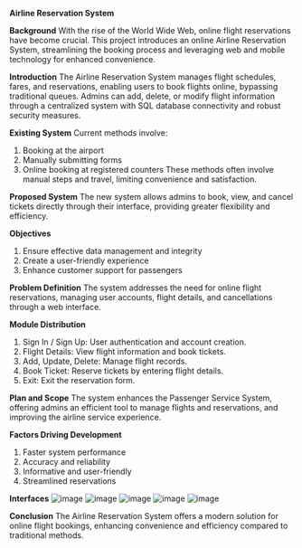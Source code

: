 **Airline Reservation System**

**Background**
With the rise of the World Wide Web, online flight reservations have become crucial. This project introduces an online Airline Reservation System, streamlining the booking process and leveraging web and mobile technology for enhanced convenience.

**Introduction**
The Airline Reservation System manages flight schedules, fares, and reservations, enabling users to book flights online, bypassing traditional queues. Admins can add, delete, or modify flight information through a centralized system with SQL database connectivity and robust security measures.

**Existing System**
Current methods involve:
1. Booking at the airport
2. Manually submitting forms
3. Online booking at registered counters
These methods often involve manual steps and travel, limiting convenience and satisfaction.

**Proposed System**
The new system allows admins to book, view, and cancel tickets directly through their interface, providing greater flexibility and efficiency.

**Objectives**
1. Ensure effective data management and integrity
2. Create a user-friendly experience
3. Enhance customer support for passengers
   
**Problem Definition**
The system addresses the need for online flight reservations, managing user accounts, flight details, and cancellations through a web interface.

**Module Distribution**
1. Sign In / Sign Up: User authentication and account creation.
2. Flight Details: View flight information and book tickets.
3. Add, Update, Delete: Manage flight records.
4. Book Ticket: Reserve tickets by entering flight details.
5. Exit: Exit the reservation form.
   
**Plan and Scope**
The system enhances the Passenger Service System, offering admins an efficient tool to manage flights and reservations, and improving the airline service experience.

**Factors Driving Development**
1. Faster system performance
2. Accuracy and reliability
3. Informative and user-friendly
4. Streamlined reservations

**Interfaces**
![image](https://github.com/user-attachments/assets/8fa11980-5d4d-4c36-91a4-101d35c54560)
![image](https://github.com/user-attachments/assets/f86cf140-c2ae-4cac-8d06-a1382774b49a)
![image](https://github.com/user-attachments/assets/be0fed7f-df7b-4022-a62a-b0da72838fd6)
![image](https://github.com/user-attachments/assets/a6a401c6-3feb-4960-b732-1986b487a8c5)
![image](https://github.com/user-attachments/assets/8d310026-44f2-4e3e-af13-352058818863)

**Conclusion**
The Airline Reservation System offers a modern solution for online flight bookings, enhancing convenience and efficiency compared to traditional methods.
